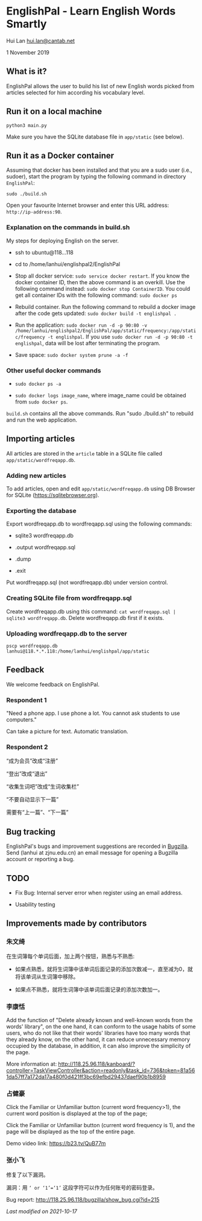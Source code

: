 # EnglishPal - Learn English Words Smartly



Hui Lan <hui.lan@cantab.net>

1 November 2019


## What is it?


EnglishPal allows the user to build his list of new English words
picked from articles selected for him according his vocabulary level.


## Run it on a local machine


`python3 main.py`

Make sure you have the SQLite database file in `app/static` (see below).


## Run it as a Docker container


Assuming that docker has been installed and that you are a sudo user (i.e., sudoer), start the program by typing the following command in directory `EnglishPal`:

`sudo ./build.sh`

Open your favourite Internet browser and enter this URL address: `http://ip-address:90`.

### Explanation on the commands in build.sh

My steps for deploying English on the server.

- ssh to ubuntu@118.*.*.118

- cd to /home/lanhui/englishpal2/EnglishPal

- Stop all docker service: `sudo service docker restart`.  If you know the docker container ID, then the above command is an overkill.  Use the following command instead: `sudo docker stop ContainerID`.  You could get all container IDs with the following command: `sudo docker ps`

- Rebuild container. Run the following command to rebuild a docker image after the code gets updated: `sudo docker build -t englishpal .`

- Run the application: `sudo docker run -d -p 90:80 -v /home/lanhui/englishpal2/EnglishPal/app/static/frequency:/app/static/frequency -t englishpal`. If you use `sudo docker run -d -p 90:80 -t englishpal`, data will be lost after terminating the program.

- Save space: `sudo docker system prune -a -f`


### Other useful docker commands

- `sudo docker ps -a`

- `sudo docker logs image_name`, where image_name could be obtained from `sudo docker ps`.

`build.sh` contains all the above commands.  Run "sudo ./build.sh" to rebuild and run the web application.



## Importing articles


All articles are stored in the `article` table in a SQLite file called
`app/static/wordfreqapp.db`.

### Adding new articles

To add articles, open and edit `app/static/wordfreqapp.db` using DB Browser for SQLite (https://sqlitebrowser.org).

### Exporting the database

Export wordfreqapp.db to wordfreqapp.sql using the following commands:

- sqlite3 wordfreqapp.db

- .output wordfreqapp.sql

- .dump

- .exit

Put wordfreqapp.sql (not wordfreqapp.db) under version control.

### Creating SQLite file from wordfreqapp.sql


Create wordfreqapp.db using this command: `cat wordfreqapp.sql |
sqlite3 wordfreqapp.db`.  Delete wordfreqapp.db first if it exists.


### Uploading wordfreqapp.db to the server


`pscp wordfreqapp.db lanhui@118.*.*.118:/home/lanhui/englishpal/app/static`



## Feedback

We welcome feedback on EnglishPal.

### Respondent 1


"Need a phone app.  I use phone a lot.  You cannot ask students to use computers."

Can take a picture for text.  Automatic translation.

### Respondent 2


“成为会员”改成“注册”

“登出”改成“退出”

“收集生词吧”改成“生词收集栏”

“不要自动显示下一篇”

需要有“上一篇”、“下一篇”



## Bug tracking


EnglishPal's bugs and improvement suggestions are recorded in [Bugzilla](http://118.25.96.118/bugzilla/buglist.cgi?bug_status=__all__&list_id=1302&order=Importance&product=EnglishPal&query_format=specific).  Send (lanhui at zjnu.edu.cn) an email message for opening a Bugzilla account or reporting a bug.



## TODO


- Fix Bug: Internal server error when register using an email address.

- Usability testing


## Improvements made by contributors


### 朱文绮


在生词簿每个单词后面，加上两个按钮，熟悉与不熟悉:

- 如果点熟悉，就将生词簿中该单词后面记录的添加次数减一，直至减为0，就将该单词从生词簿中移除。

- 如果点不熟悉，就将生词簿中该单词后面记录的添加次数加一。

### 李康恬


Add the function of "Delete already known and well-known words from
the words' library", on the one hand, it can conform to the usage
habits of some users, who do not like that their words' libraries have
too many words that they already know, on the other hand, it can
reduce unnecessary memory occupied by the database, in addition, it
can also improve the simplicity of the page.

More information at: http://118.25.96.118/kanboard/?controller=TaskViewController&action=readonly&task_id=736&token=81a561da57ff7a172da17a480f0d421ff3bc69efbd29437daef90b1b8959


### 占健豪


Click the Familiar or Unfamiliar button (current word frequency>1), the current word position is displayed at the top of the page;

Click the Familiar or Unfamiliar button (current word frequency is 1), and the page will be displayed as the top of the entire page.

Demo video link: https://b23.tv/QuB77m

### 张小飞


修复了以下漏洞。

漏洞：用 `‘ or ‘1’=‘1’` 这段字符可以作为任何账号的密码登录。

Bug report: http://118.25.96.118/bugzilla/show_bug.cgi?id=215


*Last modified on 2021-10-17*